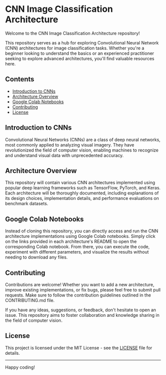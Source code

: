 # CNN Image Classification Architecture

Welcome to the CNN Image Classification Architecture repository!

This repository serves as a hub for exploring Convolutional Neural Network (CNN) architectures for image classification tasks. Whether you're a beginner looking to understand the basics or an experienced practitioner seeking to explore advanced architectures, you'll find valuable resources here.

## Contents

- [Introduction to CNNs](#introduction-to-cnns)
- [Architecture Overview](#architecture-overview)
- [Google Colab Notebooks](#google-colab-notebooks)
- [Contributing](#contributing)
- [License](#license)

## Introduction to CNNs

Convolutional Neural Networks (CNNs) are a class of deep neural networks, most commonly applied to analyzing visual imagery. They have revolutionized the field of computer vision, enabling machines to recognize and understand visual data with unprecedented accuracy.

## Architecture Overview

This repository will contain various CNN architectures implemented using popular deep learning frameworks such as TensorFlow, PyTorch, and Keras. Each architecture will be thoroughly documented, including explanations of its design choices, implementation details, and performance evaluations on benchmark datasets.

## Google Colab Notebooks

Instead of cloning this repository, you can directly access and run the CNN architecture implementations using Google Colab notebooks. Simply click on the links provided in each architecture's README to open the corresponding Colab notebook. From there, you can execute the code, experiment with different parameters, and visualize the results without needing to download any files.

## Contributing

Contributions are welcome! Whether you want to add a new architecture, improve existing implementations, or fix bugs, please feel free to submit pull requests. Make sure to follow the contribution guidelines outlined in the CONTRIBUTING.md file.

If you have any ideas, suggestions, or feedback, don't hesitate to open an issue. This repository aims to foster collaboration and knowledge sharing in the field of computer vision.

## License

This project is licensed under the MIT License - see the [LICENSE](LICENSE) file for details.

---

Happy coding!
